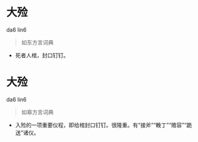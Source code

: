# 大殓
da6 lin6
> 如东方言词典
- 死者人棺，封口钉钉。

# 大殓
da6 lin6
> 如皋方言词典
- 入殓的一项重要仪程，即给棺封口钉钉。很隆重。有“接斧”“輓丁”“赡容”“跪送”诸仪。
